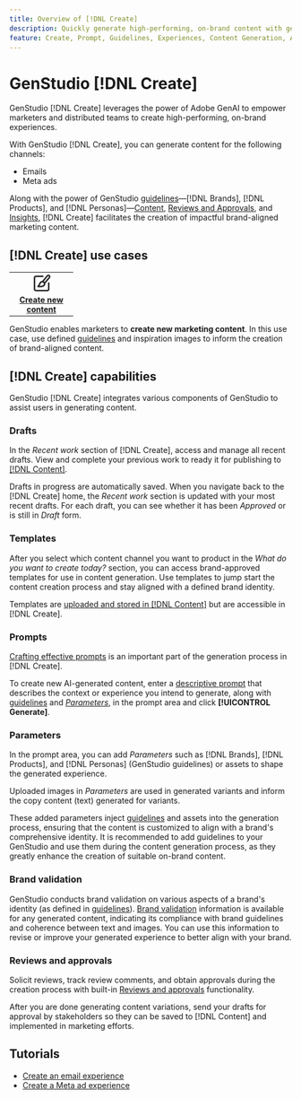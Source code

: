 ```yaml
---
title: Overview of [!DNL Create]
description: Quickly generate high-performing, on-brand content with generative AI in GenStudio [!DNL Create].
feature: Create, Prompt, Guidelines, Experiences, Content Generation, Approval
---
```


# GenStudio [!DNL Create]

GenStudio [!DNL Create] leverages the power of Adobe GenAI to empower marketers and distributed teams to create high-performing, on-brand experiences.

With GenStudio [!DNL Create], you can generate content for the following channels:

* Emails
* Meta ads
<!-- * Social media images and ads
* Display ads -->

Along with the power of GenStudio [guidelines](/help/user-guide/guidelines/overview.md)—[!DNL Brands], [!DNL Products], and [!DNL Personas]—[Content](/help/user-guide/content/overview.md), [Reviews and Approvals](/help/user-guide/approvals/overview.md), and [Insights](/help/user-guide/insights/overview.md), [!DNL Create] facilitates the creation of impactful brand-aligned marketing content.

## [!DNL Create] use cases

<table style="table-layout:fixed">
<tr style="border: 0;">
   <td align="center" valign="top" width="100">
      <a href="/help/tutorials/tutorials.md">
      <img alt="Create new content" src="../../assets/icons/icon-create.svg" width="35">
      </a>
      <div>
         <a href="/help/tutorials/tutorials.md">
         <strong>Create new content</strong>
         </a>
      </div>
   </td>
   <!-- <td align="center" valign="top" width="100">
      <a href="/help/user-guide/content/overview.md">
      <img alt="Re-use existing content" src="../../assets/icons/icon-addContent.svg" width="35">
      </a>
      <div>
         <a href="/help/user-guide/content/overview.md">
         <strong>Re-use existing content</strong>
         </a>
      </div>
   </td>
   <td align="center" valign="top" width="100">
      <a href="../create/generate-variants.md">
      <img alt="Generate variants of approved content" src="../../assets/icons/icon-template.svg" width="35">
      </a>
      <div>
         <a href="../create/generate-variants.md">
         <strong>Generate variants of approved content</strong>
         </a>
      </div>
   </td> -->
</tr>
</table>

GenStudio enables marketers to **create new marketing content**. In this use case, use defined [guidelines](/help/user-guide/guidelines/overview.md) and inspiration images to inform the creation of brand-aligned content.
<!-- * **Re-use existing content** - In this use case, upload an existing email, ad, or image to GenStudio and use the power of Adobe generative AI technology to revise and improve existing content. 
* **Generate variants of approved content** - In this use case, [generate variations of content that is approved by stakeholders](generate-variants.md) and published to [!DNL Content]. -->

## [!DNL Create] capabilities

GenStudio [!DNL Create] integrates various components of GenStudio to assist users in generating content.

### Drafts

In the _Recent work_ section of [!DNL Create], access and manage all recent drafts. View and complete your previous work to ready it for publishing to [[!DNL Content]](/help/user-guide/content/overview.md).

Drafts in progress are automatically saved. When you navigate back to the [!DNL Create] home, the _Recent work_ section is updated with your most recent drafts. For each draft, you can see whether it has been _Approved_ or is still in _Draft_ form.

### Templates

After you select which content channel you want to product in the _What do you want to create today?_ section, you can access brand-approved templates for use in content generation. Use templates to jump start the content creation process and stay aligned with a defined brand identity.

Templates are [uploaded and stored in [!DNL Content]](/help/user-guide/content/overview.md) but are accessible in [!DNL Create].

### Prompts

[Crafting effective prompts](/help/user-guide/effective-prompts.md) is an important part of the generation process in [!DNL Create].

To create new AI-generated content, enter a [descriptive prompt](/help/user-guide/effective-prompts.md) that describes the context or experience you intend to generate, along with [guidelines](/help/user-guide/guidelines/overview.md) and [_Parameters_](#parameters), in the prompt area and click **[!UICONTROL Generate]**.

### Parameters

In the prompt area, you can add _Parameters_ such as [!DNL Brands], [!DNL Products], and [!DNL Personas] (GenStudio guidelines) or assets to shape the generated experience.

Uploaded images in _Parameters_ are used in generated variants and inform the copy content (text) generated for variants.

These added parameters inject [guidelines](/help/user-guide/guidelines/overview.md) and assets into the generation process, ensuring that the content is customized to align with a brand's comprehensive identity. It is recommended to add guidelines to your GenStudio and use them during the content generation process, as they greatly enhance the creation of suitable on-brand content.

### Brand validation

GenStudio conducts brand validation on various aspects of a brand's identity (as defined in [guidelines](/help/user-guide/guidelines/overview.md)). [Brand validation](/help/user-guide/guidelines/brand-validation.md) information is available for any generated content, indicating its compliance with brand guidelines and coherence between text and images. You can use this information to revise or improve your generated experience to better align with your brand.

### Reviews and approvals

Solicit reviews, track review comments, and obtain approvals during the creation process with built-in [Reviews and approvals](/help/user-guide/approvals/overview.md) functionality.

After you are done generating content variations, send your drafts for approval by stakeholders so they can be saved to [!DNL Content] and implemented in marketing efforts.

## Tutorials

* [Create an email experience](/help/tutorials/create-email-experience.md)
* [Create a Meta ad experience](/help/tutorials/create-meta-ad.md)

<!-- ### Anatomy of an email experience

## Prerequisites for using Create -->

